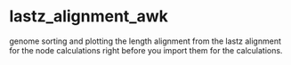 # lastz_alignment_awk
genome sorting and plotting the length alignment from the lastz alignment for the node calculations right before you import them for the calculations.

